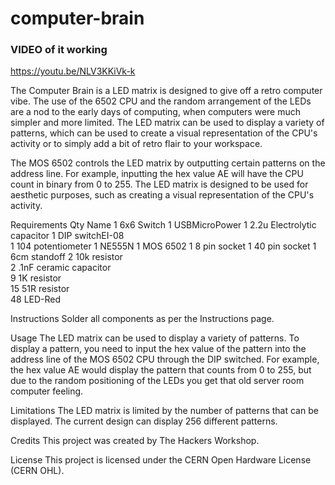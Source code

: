 # computer-brain

### VIDEO of it working 
https://youtu.be/NLV3KKiVk-k

The Computer Brain is a LED matrix is designed to give off a retro computer vibe. The use of the 6502 CPU and the random arrangement of the LEDs are a nod to the early days of computing, when computers were much simpler and more limited. The LED matrix can be used to display a variety of patterns, which can be used to create a visual representation of the CPU's activity or to simply add a bit of retro flair to your workspace.

The MOS 6502 controls the LED matrix by outputting certain patterns on the address line. For example, inputting the hex value AE will have the CPU count in binary from 0 to 255. The LED matrix is designed to be used for aesthetic purposes, such as creating a visual representation of the CPU's activity.

Requirements
Qty  Name 
1	  6x6 Switch 
1	  USBMicroPower
1	  2.2u Electrolytic capacitor 
1	  DIP switchEI-08  
1	  104 potentiometer 
1	  NE555N 
1	  MOS 6502 
1	  8 pin socket
1	  40 pin socket	
1	  6cm standoff
2	  10k resistor	
2	  .1nF ceramic capacitor	
9	  1K resistor	 
15	51R resistor	
48	LED-Red



Instructions
Solder all components as per the Instructions page.

Usage
The LED matrix can be used to display a variety of patterns. To display a pattern, you need to input the hex value of the pattern into the address line of the MOS 6502 CPU through the DIP switched. For example, the hex value AE would display the pattern that counts from 0 to 255, but due to the random positioning of the LEDs you get that old server room computer feeling.

Limitations
The LED matrix is limited by the number of patterns that can be displayed. The current design can display 256 different patterns.

Credits
This project was created by The Hackers Workshop.

License
This project is licensed under the CERN Open Hardware License (CERN OHL).
